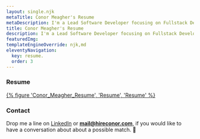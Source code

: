 ```yaml
---
layout: single.njk
metaTitle: Conor Meagher's Resume
metaDescription: I'm a Lead Software Developer focusing on Fullstack Development, Frontend Development, Continuous Integration, and Mentorship.
title: Conor Meagher's Resume
description: I'm a Lead Software Developer focusing on Fullstack Development, Frontend Development, Continuous Integration, and Mentorship.
featuredImg:
templateEngineOverride: njk,md
eleventyNavigation:
  key: resume.
  order: 3
---
```


<div class="col-start-1 col-end-6">

### Resume

[{% figure 'Conor_Meagher_Resume', 'Resume', 'Resume' %}](https://res.cloudinary.com/conrmahr/image/upload/v1686947407/conr.dev/Conor_Meagher_Resume.pdf)

</div>

<div class="col-start-7 col-end-12">

### Contact

Drop me a line on [LinkedIn](https://linkedin.com/in/conrmahr 'visit site') or **mail@hireconor.com**, if you would like to have a conversation about about a possible match. 🎯

</div>
